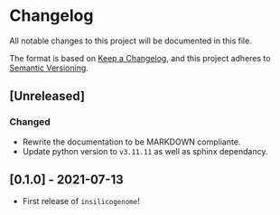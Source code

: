 # Changelog

All notable changes to this project will be documented in this file.

The format is based on [Keep a Changelog](https://keepachangelog.com/en/1.1.0/),
and this project adheres to [Semantic Versioning](https://semver.org/spec/v2.0.0.html).

## [Unreleased]

### Changed

- Rewrite the documentation to be MARKDOWN compliante.
- Update python version to `v3.11.11` as well as sphinx dependancy.

## [0.1.0] - 2021-07-13

- First release of `insilicogenome`!